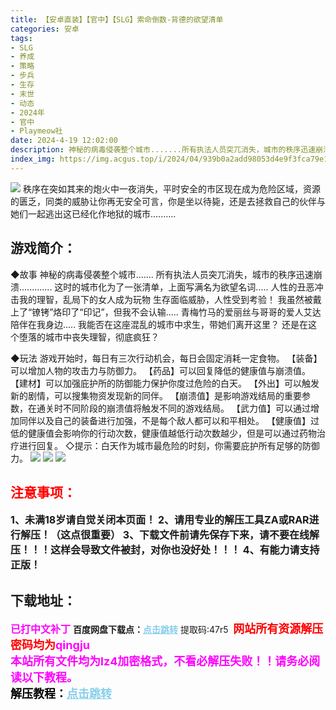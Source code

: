 ```yaml
---
title: 【安卓直装】【官中】【SLG】索命倒数-背德的欲望清单
categories: 安卓
tags:
- SLG
- 养成
- 策略
- 步兵
- 生存
- 末世
- 动态
- 2024年
- 官中
- Playmeow社
date: 2024-4-19 12:02:00
description: 神秘的病毒侵袭整个城市.......所有执法人员突兀消失，城市的秩序迅速崩溃.............这时的城市化为了一张清单，上面写满名为欲望名词.....人性的丑恶冲击我的理智，乱局下的女人成为玩物生存面临威胁，人性受到考验！
index_img: https://img.acgus.top/i/2024/04/939b0a2add98053d4e9f3fca79e13d71.webp
---
```

![](https://img.acgus.top/i/2024/04/939b0a2add98053d4e9f3fca79e13d71.webp)
秩序在突如其来的炮火中一夜消失，平时安全的市区现在成为危险区域，资源的匮乏，同类的威胁让你再无安全可言，你是坐以待毙，还是去拯救自己的伙伴与她们一起逃出这已经化作地狱的城市..........

## 游戏简介：
◆故事
神秘的病毒侵袭整个城市.......
所有执法人员突兀消失，城市的秩序迅速崩溃.............
这时的城市化为了一张清单，上面写满名为欲望名词.....
人性的丑恶冲击我的理智，乱局下的女人成为玩物
生存面临威胁，人性受到考验！
我虽然被戴上了“镣铐”烙印了“印记”，但我不会认输.....
青梅竹马的爱丽丝与哥哥的爱人艾达陪伴在我身边.....
我能否在这座混乱的城市中求生，带她们离开这里？
还是在这个堕落的城市中丧失理智，彻底疯狂？

◆玩法
游戏开始时，每日有三次行动机会，每日会固定消耗一定食物。
【装备】可以增加人物的攻击力与防御力。
【药品】可以回复降低的健康值与崩溃值。
【建材】可以加强庇护所的防御能力保护你度过危险的白天。
【外出】可以触发新的剧情，可以搜集物资发现新的同伴。
【崩溃值】是影响游戏结局的重要参数，在通关时不同阶段的崩溃值将触发不同的游戏结局。
【武力值】可以通过增加同伴以及自己的装备进行加强，不是每个敌人都可以和平相处。
【健康值】过低的健康值会影响你的行动次数，健康值越低行动次数越少，但是可以通过药物治疗进行回复。
◇提示：白天作为城市最危险的时刻，你需要庇护所有足够的防御力。
![](https://img.acgus.top/i/2024/04/930d05ed567a7ae3a27660a3288bbcdd.webp)
![](https://img.acgus.top/i/2024/04/0d7340da0f85ace13294c007bf7d5055.webp)
![](https://img.acgus.top/i/2024/04/e499863880408003e04de1d48bb269dd.webp)





## <font color=#FF0000 >注意事项：</font>
<font size=3><b>1、未满18岁请自觉关闭本页面！
2、请用专业的解压工具ZA或RAR进行解压！（这点很重要）
3、下载文件前请先保存下来，请不要在线解压！！！这样会导致文件被封，对你也没好处！！！
4、有能力请支持正版！</b></font>

## 下载地址：
<font color=#FF00FF size=3><b>已打中文补丁</b></font>
<b>百度网盘下载点：</b><a href="https://pan.baidu.com/s/1TnSVSnUaaugDvh4Oe_HsuQ?pwd=47r5" style="color: #87CEEB;"><b>点击跳转</b></a> 提取码:47r5
<a style="padding: 0" href="https://post.qingju.org/AD/"><img style="max-width:100%" src="https://img.acgus.top/i/2024/07/478f689b8021d8d499ab43d21acf137a.gif" alt=""></a>
<b><font color=#FF0000 size=4>网站所有资源解压密码均为</b></font><b><font color=#FF00FF size=4>qingju</font><font color=#FF0000 ></font></b><br><b><font color=#FF00FF size=4>本站所有文件均为lz4加密格式，不看必解压失败！！请务必阅读以下教程。</b></font><br><b><font color=#000 size=4>解压教程：</b><a href="https://post.qingju.org/tutorial/000/" style="color: #87CEEB;"><b>点击跳转</b></a>